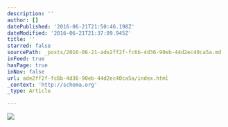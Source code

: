 ```yaml
---
description: ''
author: []
datePublished: '2016-06-21T21:50:46.198Z'
dateModified: '2016-06-21T21:37:09.945Z'
title: ''
starred: false
sourcePath: _posts/2016-06-21-ade2ff2f-fc6b-4d36-90eb-44d2ec40ca5a.md
inFeed: true
hasPage: true
inNav: false
url: ade2ff2f-fc6b-4d36-90eb-44d2ec40ca5a/index.html
_context: 'http://schema.org'
_type: Article

---
```

![](https://the-grid-user-content.s3-us-west-2.amazonaws.com/1b27d689-37dc-41bc-893e-1ef1f4d0adbd.jpg)